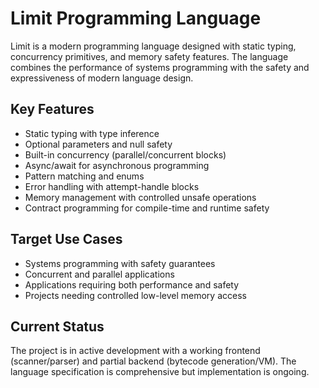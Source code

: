 # Limit Programming Language

Limit is a modern programming language designed with static typing, concurrency primitives, and memory safety features. The language combines the performance of systems programming with the safety and expressiveness of modern language design.

## Key Features
- Static typing with type inference
- Optional parameters and null safety
- Built-in concurrency (parallel/concurrent blocks)
- Async/await for asynchronous programming
- Pattern matching and enums
- Error handling with attempt-handle blocks
- Memory management with controlled unsafe operations
- Contract programming for compile-time and runtime safety

## Target Use Cases
- Systems programming with safety guarantees
- Concurrent and parallel applications
- Applications requiring both performance and safety
- Projects needing controlled low-level memory access

## Current Status
The project is in active development with a working frontend (scanner/parser) and partial backend (bytecode generation/VM). The language specification is comprehensive but implementation is ongoing.